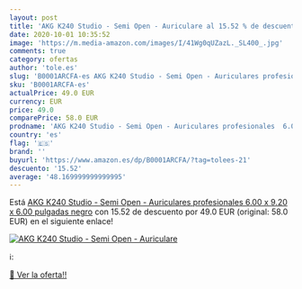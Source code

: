 ```yaml
---
layout: post
title: 'AKG K240 Studio - Semi Open - Auriculare al 15.52 % de descuento'
date: 2020-10-01 10:35:52
image: 'https://m.media-amazon.com/images/I/41Wg0qUZazL._SL400_.jpg'
comments: true
category: ofertas
author: 'tole.es'
slug: 'B0001ARCFA-es AKG K240 Studio - Semi Open - Auriculares profesionales...'
sku: 'B0001ARCFA-es'
actualPrice: 49.0 EUR
currency: EUR
price: 49.0
comparePrice: 58.0 EUR
prodname: 'AKG K240 Studio - Semi Open - Auriculares profesionales  6.00 x 9.20 x 6.00 pulgadas  negro'
country: 'es'
flag: '🇪🇸'
brand: ''
buyurl: 'https://www.amazon.es/dp/B0001ARCFA/?tag=tolees-21'
descuento: '15.52'
average: '48.169999999999995'
---
```


Está [AKG K240 Studio - Semi Open - Auriculares profesionales  6.00 x 9.20 x 6.00 pulgadas  negro](https://www.amazon.es/dp/B0001ARCFA/?tag=tolees-21) con 15.52 de descuento por 49.0 EUR (original: 58.0 EUR) en el siguiente enlace!

[![AKG K240 Studio - Semi Open - Auriculare](https://m.media-amazon.com/images/I/41Wg0qUZazL._SL400_.jpg)](https://www.amazon.es/dp/B0001ARCFA/?tag=tolees-21)

ℹ️:


[🛒 Ver la oferta!!](https://www.amazon.es/dp/B0001ARCFA/?tag=tolees-21)
